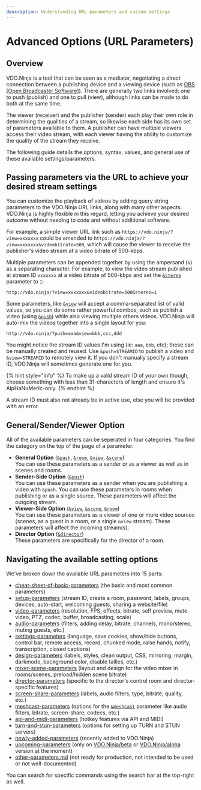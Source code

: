 ```yaml
---
description: Understanding URL parameters and custom settings
---
```


# Advanced Options (URL Parameters)

## Overview

VDO.Ninja is a tool that can be seen as a mediator, negotiating a direct connection between a publishing device and a viewing device (such as [OBS \[Open Broadcaster Software\]](https://obsproject.com/)). There are generally two links involved; one to push (publish) and one to pull (view), although links can be made to do both at the same time.

The viewer (receiver) and the publisher (sender) each play their own role in determining the qualities of a stream, so likewise each side has its own set of parameters available to them. A publisher can have multiple viewers access their video stream, with each viewer having the ability to customize the quality of the stream they receive.

The following guide details the options, syntax, values, and general use of these available settings/parameters.

## Passing parameters via the URL to achieve your desired stream settings

You can customize the playback of videos by adding query string parameters to the VDO.Ninja URL links, along with many other aspects. VDO.Ninja is highly flexible in this regard, letting you achieve your desired outcome without needing to code and without additional software.

For example, a simple viewer URL link such as `https://vdo.ninja/?view=xxxxxxx` could be amended to `https://vdo.ninja/?view=xxxxxxx&videobitrate=500`, which will cause the viewer to receive the publisher's video stream at a video bitrate of 500-kbps.

Multiple parameters can be appended together by using the ampersand (`&`) as a separating character. For example, to view the video stream published at stream ID `xxxxxxx` at a video bitrate of 500-kbps and set the [`&stereo`](general-settings/stereo.md) parameter to `1`:

```markup
http://vdo.ninja/?view=xxxxxxx&videobitrate=500&stereo=1
```

Some parameters, like [`&view`](advanced-settings/view-parameters/view.md) will accept a comma-separated list of valid values, so you can do some rather powerful combos, such as publish a video (using [`&push`](source-settings/push.md)) while also viewing multiple others videos. VDO.Ninja will auto-mix the videos together into a single layout for you:

```markup
http://vdo.ninja/?push=aaa&view=bbb,ccc,ddd
```

You might notice the stream ID values I'm using (ie: `aaa`, `bbb`, etc); these can be manually created and reused. Use `&push=STREAMID` to publish a video and `&view=STREAMID` to remotely view it. If you don't manually specify a stream ID, VDO.Ninja will sometimes generate one for you.

{% hint style="info" %}
To make up a valid stream ID of your own though, choose something with less than 31-characters of length and ensure it's AlpHaNuMerIc-only.
{% endhint %}

A stream ID must also not already be in active use, else you will be provided with an error.

## General/Sender/Viewer Option

All of the available parameters can be seperated in four categories. You find the category on the top of the page of a parameter.

* **General Option** ([`&push`](source-settings/push.md), [`&room`](general-settings/room.md), [`&view`](advanced-settings/view-parameters/view.md), [`&scene`](advanced-settings/view-parameters/scene.md))\
  You can use these parameters as a sender or as a viewer as well as in scenes and rooms.
* **Sender-Side Option** ([`&push`](source-settings/push.md))\
  You can use these parameters as a sender when you are publishing a video with `&push`. You can use these parameters in rooms when publishing or as a single source. These parameters will affect the outgoing stream.
* **Viewer-Side Option** ([`&view`](advanced-settings/view-parameters/view.md), [`&scene`](advanced-settings/view-parameters/scene.md), [`&room`](general-settings/room.md))\
  You can use these parameters as a viewer of one or more video sources (scenes, as a guest in a room, or a single `&view` stream). These parameters will affect the incoming stream(s).
* **Director Option** ([`&director`](viewers-settings/director.md))\
  These parameters are specifically for the director of a room.

## Navigating the available setting options

We've broken down the available URL parameters into 15 parts:

* [cheat-sheet-of-basic-parameters](advanced-settings/cheat-sheet-of-basic-parameters/ "mention") (the basic and most common parameters)
* [setup-parameters](advanced-settings/setup-parameters/ "mention") (stream ID, create a room, password, labels, groups, devices, auto-start, welcoming guests, sharing a website/file)
* [video-parameters](advanced-settings/video-parameters/ "mention") (resolution, FPS, effects, bitrate, self preview, mute video, PTZ, codec, buffer, broadcasting, scale)
* [audio-parameters](advanced-settings/audio-parameters/ "mention") (filters, adding delay, bitrate, channels, mono/stereo, muting guests, etc.)
* [settings-parameters](advanced-settings/settings-parameters/ "mention") (language, save cookies, show/hide buttons, control bar, remote access, record, chunked mode, raise hands, notify, transcription, closed captions)
* [design-parameters](advanced-settings/design-parameters/ "mention") (labels, styles, clean output, CSS, mirroring, margin, darkmode, background color, disable tallies, etc.)
* [mixer-scene-parameters](advanced-settings/mixer-scene-parameters/ "mention") (layout and design for the video mixer in rooms/scenes, preload/hidden scene bitrate)
* [director-parameters](advanced-settings/director-parameters/ "mention") (specific to the director's control room and director-specific features)
* [screen-share-parameters](advanced-settings/screen-share-parameters/ "mention") (labels, audio filters, type, bitrate, quality, etc.)
* [meshcast-parameters](advanced-settings/meshcast-parameters/ "mention") (options for the [`&meshcast`](newly-added-parameters/and-meshcast.md) parameter like audio filters, bitrate, screen-share, codecs, etc.)
* [api-and-midi-parameters](advanced-settings/api-and-midi-parameters/ "mention") (hotkey features via API and MIDI)
* [turn-and-stun-parameters](advanced-settings/turn-and-stun-parameters/ "mention") (options for setting up TURN and STUN servers)
* [newly-added-parameters](advanced-settings/newly-added-parameters/ "mention") (recently added to VDO.Ninja)
* [upcoming-parameters](advanced-settings/upcoming-parameters/ "mention") (only on [VDO.Ninja/beta](https://vdo.ninja/beta/) or [VDO.Ninja/alpha](https://vdo.ninja/alpha/) version at the moment)
* [other-parameters.md](other-parameters.md "mention") (not ready for production, not intended to be used or not well-documented)

You can search for specific commands using the search bar at the top-right as well.
